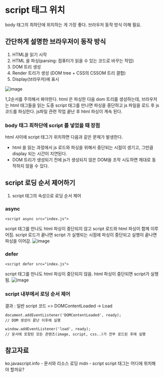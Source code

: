# script 태그 위치
body 태그의 최하단에 위치하는 게 가장 좋다. 브라우저 동작 방식 이해 필요.

## 간단하게 설명한 브라우저이 동작 방식
1. HTML을 읽기 시작
2. HTML 을 파싱(parsing: 컴퓨터가 읽을 수 있는 코드로 바꾸는 작업)
3. DOM 트리 생성
4. Render 트리가 생성 (DOM tree + CSS의 CSSOM 트리 결합)
5. Display(브라우저)에 표시

![image](https://github.com/user-attachments/assets/3a02ff8d-1c36-4fd4-9516-8deace65f580)

1,2순서를 주의해서 봐야한다. html 은 파싱한 다음 dom 트리를 생성하는데, 브라우저는 html 태그들을 읽는 도중 script 태그를 만나면 파싱을 중단하고 js 파일을 로드 후 js코드를 파싱한다. js파일 관련 작업 끝난 후 html 파싱이 계속 된다.

### body 태그 최하단에 script 를 넣었을 때 장점
html 사이에 script 태그가 위치하면 다음과 같은 문제가 발생한다.
- html 을 읽는 과정에서 js 로드와 파싱을 위해서 중단되는 시점이 생기고, 그만큼 display 되는 시간이 지연된다.
- DOM 트리가 생성되기 전에 js가 생성되지 않은 DOM을 조작 시도하면 제대로 동작하지 않을 수 있다.

## script 로딩 순서 제어하기
1. script 태그의 속성으로 로딩 순서 제어

### async

```
<script async src="index.js">
```

script 태그를 만나도 html 파싱이 중단되지 않고 script 로드와 html 파싱이 함께 이루어짐. script 로드가 끝나면 script 가 실행되는 시점에 파싱이 중단되고 실행이 끝나면 파싱을 이어감.
![image](https://github.com/user-attachments/assets/0bf3a713-b3f0-4495-bbf0-7a8b98184370)
### defer

```
<script defer src="index.js">
```

script 태그를 만나도 html 파싱이 중단되지 않음. html 파싱이 중단되면 script가 실행됨.
![image](https://github.com/user-attachments/assets/3d9e5361-1ae9-4e91-8d74-657435666857)

### script 내부에서 로딩 순서 제어
결과 : 일반 script 코드 => DOMContentLoaded -> Load

```
document.addEventListener('DOMContentLoaded', ready);
// DOM 생성이 끝난 이후에 실행
```

```
window.addEventListener('load', ready);
// 문서에 포함된 모든 콘텐츠(image, script, css..)가 전부 로드된 후에 실행
```

## 참고자료
ko.javascript.info - 문서와 리소스 로딩
mdn - script
script 태그는 어디에 위치해야 할까요?

